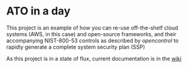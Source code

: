 ATO in a day
==============

This project is an example of how you can re-use off-the-shelf cloud systems (AWS, in this case) and open-source frameworks, and their accompanying NIST-800-53 controls as described by _opencontrol_ to rapidly generate a complete system security plan (SSP)

As this project is in a state of flux, current documentation is in the
[wiki](https://github.com/pburkholder/ato1day-compliance/wiki)
